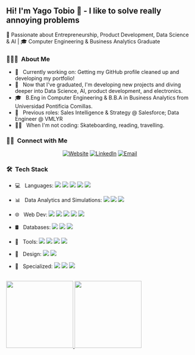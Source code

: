 <h2> Hi! I'm Yago Tobio 👋 - I like to solve really annoying problems</h2>

🚀 Passionate about Entrepreneurship, Product Development, Data Science & AI | 🎓 Computer Engineering & Business Analytics Graduate

<h3> 👨🏻‍💻 &nbsp;About Me</h3>

- 🔭 &nbsp; Currently working on: Getting my GitHub profile cleaned up and developing my portfolio!
- 🌱 &nbsp; Now that I've graduated, I'm developing new projects and diving deeper into Data Science, AI, product development, and electronics.
- 🎓 &nbsp; B.Eng in Computer Engineering & B.B.A in Business Analytics from Universidad Pontificia Comillas.
- 💼 &nbsp; Previous roles: Sales Intelligence & Strategy @ Salesforce; Data Engineer @ VMLYR
- 🏄‍♂️ &nbsp; When I'm not coding: Skateboarding, reading, travelling.

<h3> 🤝🏻 &nbsp;Connect with Me </h3>

<p align="center">
<a href="https://yago-tobio.notion.site"><img alt="Website" src="https://img.shields.io/badge/Website-yago--tobio.notion.site-blue?style=for-the-badge&logo=notion"></a>
<a href="https://www.linkedin.com/in/yago-tobio-souto/"><img alt="LinkedIn" src="https://img.shields.io/badge/LinkedIn-yago--tobio--souto-blue?style=for-the-badge&logo=linkedin"></a>
<a href="mailto:yagotobiosouto@gmail.com"><img alt="Email" src="https://img.shields.io/badge/Email-yagotobiosouto@gmail.com-blue?style=for-the-badge&logo=gmail"></a>
</p>

<h3> 🛠 &nbsp;Tech Stack</h3>

- 💻 &nbsp; Languages:
  <img src="https://img.shields.io/badge/python%20-%2314354C.svg?&style=for-the-badge&logo=python&logoColor=white"/> 
  <img src="https://img.shields.io/badge/R-%23276DC3.svg?&style=for-the-badge&logo=r&logoColor=white"/> 
  <img src="https://img.shields.io/badge/java-%23ED8B00.svg?&style=for-the-badge&logo=java&logoColor=white"/> 
  <img src="https://img.shields.io/badge/c%20-%2300599C.svg?&style=for-the-badge&logo=c&logoColor=white"/> 
  <img src="https://img.shields.io/badge/javascript%20-%23323330.svg?&style=for-the-badge&logo=javascript&logoColor=%23F7DF1E"/>

- 📊 &nbsp; Data Analytics and Simulations:
  <img src="https://img.shields.io/badge/sql-%2307405e.svg?&style=for-the-badge&logo=sql&logoColor=white"/> 
  <img src="https://img.shields.io/badge/MATLAB-%23E16737.svg?&style=for-the-badge&logo=matlab&logoColor=white"/>
  <img src="https://img.shields.io/badge/pySpark-%23E25A1C.svg?&style=for-the-badge&logo=apache%20spark&logoColor=white"/>

- 🌐 &nbsp; Web Dev:
  <img src="https://img.shields.io/badge/html5%20-%23E34F26.svg?&style=for-the-badge&logo=html5&logoColor=white"/> 
  <img src="https://img.shields.io/badge/css3%20-%231572B6.svg?&style=for-the-badge&logo=css3&logoColor=white"/> 
  <img src="https://img.shields.io/badge/bootstrap%20-%23563D7C.svg?&style=for-the-badge&logo=bootstrap&logoColor=white"/> 
  <img src="https://img.shields.io/badge/django%20-%23092E20.svg?&style=for-the-badge&logo=django&logoColor=white"/> 
  <img src="https://img.shields.io/badge/react%20-%2320232a.svg?&style=for-the-badge&logo=react&logoColor=%2361DAFB"/>

- 🛢 &nbsp; Databases:
  <img src="https://img.shields.io/badge/mysql-%2300f.svg?&style=for-the-badge&logo=mysql&logoColor=white"/> 
  <img src ="https://img.shields.io/badge/MongoDB-%234ea94b.svg?&style=for-the-badge&logo=mongodb&logoColor=white"/> 
  <img src ="https://img.shields.io/badge/sqlite-%2307405e.svg?&style=for-the-badge&logo=sqlite&logoColor=white"/>

- 🔧 &nbsp; Tools:
  <img src="https://img.shields.io/badge/git%20-%23F05033.svg?&style=for-the-badge&logo=git&logoColor=white"/> 
  <img src="https://img.shields.io/badge/github%20-%23121011.svg?&style=for-the-badge&logo=github&logoColor=white"/>
  <img src="https://img.shields.io/badge/Visual%20Studio%20Code-0078d7.svg?&style=for-the-badge&logo=visual-studio-code&logoColor=white"/> 
  <img src="https://img.shields.io/badge/anaconda-%2344A833.svg?&style=for-the-badge&logo=anaconda&logoColor=white"/>

- 🎨 &nbsp; Design:
  <img src="https://img.shields.io/badge/adobe%20photoshop%20-%2331A8FF.svg?&style=for-the-badge&logo=adobe%20photoshop&logoColor=white"/> 
  <img src="https://img.shields.io/badge/figma%20-%23F24E1E.svg?&style=for-the-badge&logo=figma&logoColor=white"/>

- 🔬 &nbsp; Specialized:
  <img src="https://img.shields.io/badge/LTspice-%23A8B9CC.svg?&style=for-the-badge&logo=analog-devices&logoColor=black"/> 
  <img src="https://img.shields.io/badge/Quartus%20II-%2300529B.svg?&style=for-the-badge&logo=intel&logoColor=white"/>
  <img src="https://img.shields.io/badge/VHDL-%23008080.svg?&style=for-the-badge&logo=vhdl&logoColor=white"/>

<br/>

<a href="https://github.com/yagoTobi">
  <img height="180em" src="https://github-readme-stats.vercel.app/api?username=yagoTobi&theme=buefy&show_icons=true&count_private=true" />
  <img height="180em" src="https://github-readme-stats.vercel.app/api/top-langs/?username=yagoTobi&theme=buefy&layout=compact&langs_count=8" />
</a>

<br/>
